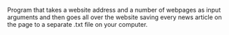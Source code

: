 Program that takes a website address and a number of webpages as input arguments and then goes all over the website saving every news article on the page to a separate .txt file on your computer.